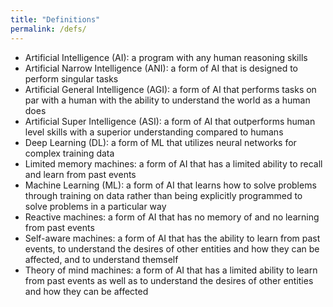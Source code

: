 ```yaml
---
title: "Definitions"
permalink: /defs/
---
```


- Artificial Intelligence (AI):  a program with any human reasoning skills
- Artificial Narrow Intelligence (ANI):  a form of AI that is designed to perform singular tasks
- Artificial General Intelligence (AGI):  a form of AI that performs tasks on par with a human with the ability to understand the world as a human does
- Artificial Super Intelligence (ASI):  a form of AI that outperforms human level skills with a superior understanding compared to humans
- Deep Learning (DL):  a form of ML that utilizes neural networks for complex training data
- Limited memory machines:  a form of AI that has a limited ability to recall and learn from past events
- Machine Learning (ML):  a form of AI that learns how to solve problems through training on data rather than being explicitly programmed to solve problems in a particular way
- Reactive machines:  a form of AI that has no memory of and no learning from past events
- Self-aware machines:  a form of AI that has the ability to learn from past events, to understand the desires of other entities and how they can be affected, and to understand themself
- Theory of mind machines:  a form of AI that has a limited ability to learn from past events as well as to understand the desires of other entities and how they can be affected